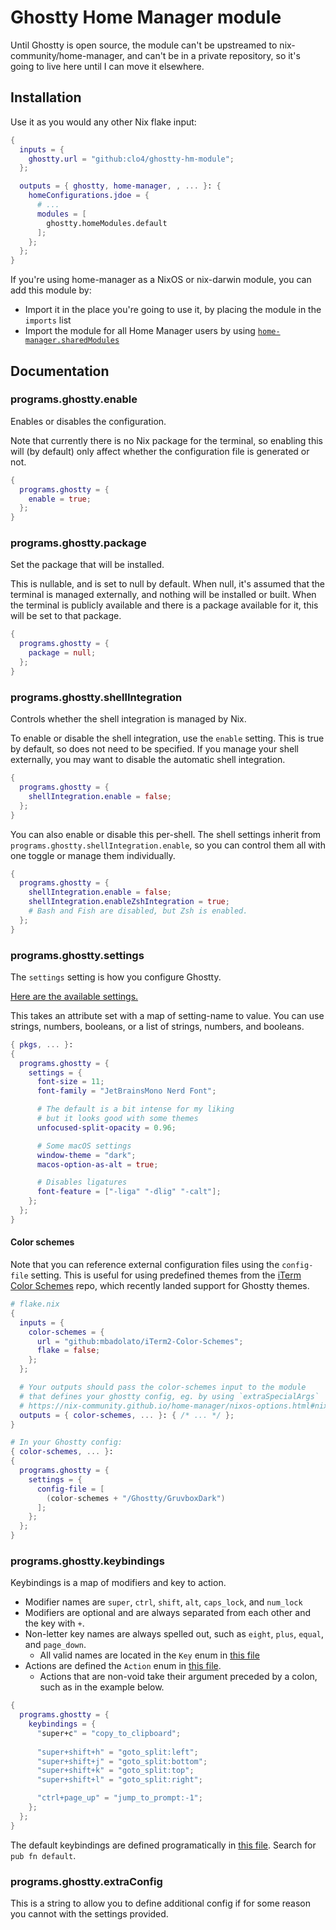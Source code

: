 # Ghostty Home Manager module

Until Ghostty is open source, the module can't be upstreamed to
nix-community/home-manager, and can't be in a private repository, so it's going
to live here until I can move it elsewhere.

## Installation

Use it as you would any other Nix flake input:

```nix
{
  inputs = {
    ghostty.url = "github:clo4/ghostty-hm-module";
  };

  outputs = { ghostty, home-manager, , ... }: {
    homeConfigurations.jdoe = {
      # ...
      modules = [
        ghostty.homeModules.default
      ];
    };
  };
}
```

If you're using home-manager as a NixOS or nix-darwin module, you can add this
module by:

- Import it in the place you're going to use it, by placing the module in the
  `imports` list
- Import the module for all Home Manager users by using
  [`home-manager.sharedModules`](https://nix-community.github.io/home-manager/nixos-options.html#nixos-opt-home-manager.sharedModules)

## Documentation

### programs.ghostty.enable

Enables or disables the configuration.

Note that currently there is no Nix package for the terminal, so enabling this
will (by default) only affect whether the configuration file is generated or
not.

```nix
{
  programs.ghostty = {
    enable = true;
  };
}
```

### programs.ghostty.package

Set the package that will be installed.

This is nullable, and is set to null by default. When null, it's assumed that
the terminal is managed externally, and nothing will be installed or built. When
the terminal is publicly available and there is a package available for it, this
will be set to that package.

```nix
{
  programs.ghostty = {
    package = null;
  };
}
```

### programs.ghostty.shellIntegration

Controls whether the shell integration is managed by Nix.

To enable or disable the shell integration, use the `enable` setting. This is
true by default, so does not need to be specified. If you manage your shell
externally, you may want to disable the automatic shell integration.

```nix
{
  programs.ghostty = {
    shellIntegration.enable = false;
  };
}
```

You can also enable or disable this per-shell. The shell settings inherit from
`programs.ghostty.shellIntegration.enable`, so you can control them all with one
toggle or manage them individually.

```nix
{
  programs.ghostty = {
    shellIntegration.enable = false;
    shellIntegration.enableZshIntegration = true;
    # Bash and Fish are disabled, but Zsh is enabled.
  };
}
```

### programs.ghostty.settings

The `settings` setting is how you configure Ghostty.

[Here are the available settings.](https://github.com/mitchellh/ghostty/blob/main/src/config/Config.zig)

This takes an attribute set with a map of setting-name to value. You can use
strings, numbers, booleans, or a list of strings, numbers, and booleans.

```nix
{ pkgs, ... }:
{
  programs.ghostty = {
    settings = {
      font-size = 11;
      font-family = "JetBrainsMono Nerd Font";

      # The default is a bit intense for my liking
      # but it looks good with some themes
      unfocused-split-opacity = 0.96;

      # Some macOS settings
      window-theme = "dark";
      macos-option-as-alt = true;

      # Disables ligatures
      font-feature = ["-liga" "-dlig" "-calt"];
    };
  };
}
```

#### Color schemes

Note that you can reference external configuration files using the `config-file`
setting. This is useful for using predefined themes from the
[iTerm Color Schemes](https://github.com/mbadolato/iTerm2-Color-Schemes) repo,
which recently landed support for Ghostty themes.

```nix
# flake.nix
{
  inputs = {
    color-schemes = {
      url = "github:mbadolato/iTerm2-Color-Schemes";
      flake = false;
    };
  };

  # Your outputs should pass the color-schemes input to the module
  # that defines your ghostty config, eg. by using `extraSpecialArgs`
  # https://nix-community.github.io/home-manager/nixos-options.html#nixos-opt-home-manager.extraSpecialArgs
  outputs = { color-schemes, ... }: { /* ... */ };
}
```

```nix
# In your Ghostty config:
{ color-schemes, ... }:
{
  programs.ghostty = {
    settings = {
      config-file = [
        (color-schemes + "/Ghostty/GruvboxDark")
      ];
    };
  };
}
```

### programs.ghostty.keybindings

Keybindings is a map of modifiers and key to action.

- Modifier names are `super`, `ctrl`, `shift`, `alt`, `caps_lock`, and
  `num_lock`
- Modifiers are optional and are always separated from each other and the key
  with `+`.
- Non-letter key names are always spelled out, such as `eight`, `plus`, `equal`,
  and `page_down`.
  - All valid names are located in the `Key` enum in
    [this file](https://github.com/mitchellh/ghostty/blob/main/src/input/key.zig)
- Actions are defined the `Action` enum in
  [this file](https://github.com/mitchellh/ghostty/blob/main/src/input/Binding.zig).
  - Actions that are non-void take their argument preceded by a colon, such as
    in the example below.

```nix
{
  programs.ghostty = {
    keybindings = {
      "super+c" = "copy_to_clipboard";
      
      "super+shift+h" = "goto_split:left";
      "super+shift+j" = "goto_split:bottom";
      "super+shift+k" = "goto_split:top";
      "super+shift+l" = "goto_split:right";

      "ctrl+page_up" = "jump_to_prompt:-1";
    };
  };
}
```

The default keybindings are defined programatically in
[this file](https://github.com/mitchellh/ghostty/blob/main/src/config/Config.zig).
Search for `pub fn default`.

### programs.ghostty.extraConfig

This is a string to allow you to define additional config if for some reason you
cannot with the settings provided.
